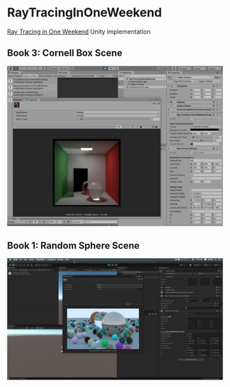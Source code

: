 # RayTracingInOneWeekend

[Ray Tracing in One Weekend](https://github.com/RayTracing) Unity implementation

## Book 3: Cornell Box Scene
![Alt text](/output_images/final_3.jpg "final_3.jpg")

## Book 1: Random Sphere Scene
![Alt text](/output_images/final_1.png "final_1.png")
